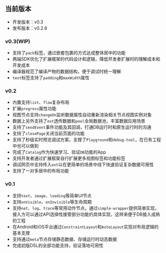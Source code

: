 
## 当前版本

- 开发版本：v0.3
- 发布版本：v0.2.8

### v0.3(WIP)

- 支持了`pack`标签，通过嵌套包裹的方式达成整体居中的功能
- 两端SDK优化了扩展框架的代码设计和逻辑，降低开发者扩展时的理解成本和开发成本
- 编译器规范了编译产物的数据结构，便于调试时统一理解
- `text`标签支持了`padding`和`maxWidth`属性

### v0.2

- 内置支持`list`、`flow`复杂布局
- 扩展`progress`属性功能
- 视图节点支持`changeOn`监听数据属性自动重新渲染相关节点视图实例对象
- 数据上另外支持了`ext`透传数据和`pool`全局数据池，丰富数据应用场景
- 支持了`sendEvent`事件功能及其回调，打通DB运行时和原生运行时的沟通
- 支持了`closePage`关闭当前页面的功能
- 支持了秒级实时预览调试方案，支撑了`Playground`和`debug-tool`，在已有工程中也可以做到
- 完成了`Catalog`作为快速学习、验证`DB`功能的App
- 支持开发者通过扩展框架自行扩展更多视图标签和功能标签
- 调试网页中支持传入`ext`以在更简单的场景中线下快速验证复杂数据可用性
- 支持了一对多居中的布局功能

### v0.1

- 支持`text`、`image`、`loading`等简单UI节点
- 支持`onVisible`、`onInvisible`等生命周期
- 支持`net`、`log`、`trace`等常用动作节点，通过`simple-wrapper`提供简单实现，接入方可以通过API选择性接管部分功能的具体实现，这样来便于DB接入成熟的工程
- 在Android和iOS平台通过`ConstraintLayout`和`AutoLayout`实现对布局逻辑的基本支撑
- 支持通过`meta`节点存储静态数据、存储运行时动态数据
- 完成初版DSL的全部功能支持，验证落地可用性